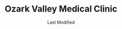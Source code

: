 ---
layout: location-page
date: Last Modified
description: "Local COVID-19 testing is available at Ozark Valley Medical Clinic in Branson, Missouri, USA."
permalink: "locations/missouri/branson/ozark-valley-medical-clinic/"
tags:
  - locations
  - missouri
title: Ozark Valley Medical Clinic
uniqueName: ozark-valley-medical-clinic
state: Missouri
stateAbbr: MO
hood: "Branson"
address: "1140 W State Hwy 76"
city: "Branson"
zip: "65616"
zipsNearby: "65604 65605 65608 65701 65715 65609 65766 65610 65611 65612 65614 65615 65616 65617 65618 65619 65620 65624 65623 65625 65627 65629 65657 65631 65633 65635 65636 65637 65641 65644 65646 65647 65648 64842 65652 65653 65654 65655 65656 65658 64844 65664 65666 65667 65669 65672 65673 65675 65676 65686 65679 65680 65681 64848 65702 65704 65705 65706 65707 65708 65645 65710 65638 65768 65712 65713 65714 65717 65720 65721 65723 65725 65726 65728 65729 65730 65731 65733 65734 64859 65737 65738 65739 65740 65741 64861 65742 65744 64862 65745 65746 65747 65752 65753 65630 65754 65801 65802 65803 65804 65805 65806 65807 65808 65809 65810 65814 65817 65890 65897 65898 65899 65755 64853 64866 64867 65756 65757 65759 65760 65761 65762 65765 65769 65770 65771 65772 65773 64873 64874 65781 65784 72611 72711 72613 72712 72714 72715 72716 72615 72616 72619 72718 72719 72623 72624 72626 72628 72648 72727 72728 72631 72632 72633 72634 72537 72732 72635 72733 72636 72735 72638 72639 72601 72602 72640 72544 72738 72740 72641 72742 72642 72630 72644 72745 72650 72651 72653 72654 72655 72658 72659 72660 72661 72662 72666 72751 72668 72752 72669 72670 72672 72756 72757 72758 72675 72762 72764 72765 72766 72677 72682 72683 72773 72685 72776 72687" 
mapUrl: "http://maps.apple.com/?q=Ozark+Valley+Medical+Clinic&address=1140+W+State+Hwy+76,Branson,Missouri,65616"
locationType: Drive-thru
phone: "417-317-5318"
website: "http://www.ozarkvalleymedical.com/"
onlineBooking: undefined
closed: undefined
closedUpdate: April 22nd, 2020
notes: "By appointment only. Requires phone screen."
days: Contact for hours of operation.
ctaMessage: Learn more
ctaUrl: "http://www.ozarkvalleymedical.com/"
---
